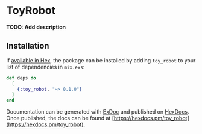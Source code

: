 # ToyRobot

**TODO: Add description**

## Installation

If [available in Hex](https://hex.pm/docs/publish), the package can be installed
by adding `toy_robot` to your list of dependencies in `mix.exs`:

```elixir
def deps do
  [
    {:toy_robot, "~> 0.1.0"}
  ]
end
```

Documentation can be generated with [ExDoc](https://github.com/elixir-lang/ex_doc)
and published on [HexDocs](https://hexdocs.pm). Once published, the docs can
be found at [https://hexdocs.pm/toy_robot](https://hexdocs.pm/toy_robot).

